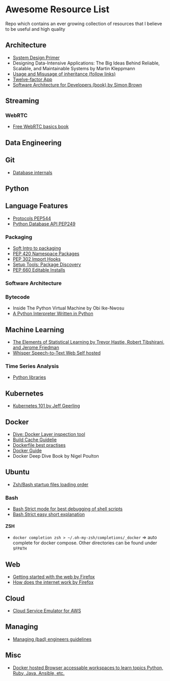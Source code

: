 # Awesome Resource List

Repo which contains an ever growing collection of resources that I believe to be useful and high quality

## Architecture

* [System Design Primer](https://github.com/donnemartin/system-design-primer)
* Designing Data-Intensive Applications: The Big Ideas Behind Reliable, Scalable, and Maintainable Systems by Martin Kleppmann
* [Usage and Misusage of inheritance (follow links)](https://solicited-thoughts.bearblog.dev/why-people-misuse-inheritance/)
* [Twelve-factor App](https://12factor.net/)
* [Software Architecture for Developers (book) by Simon Brown](https://softwarearchitecturefordevelopers.com/)

## Streaming

### WebRTC

* [Free WebRTC basics book](https://webrtcforthecurious.com/)

## Data Engineering

## Git

* [Database internals](https://github.blog/2022-08-29-gits-database-internals-i-packed-object-store/)

## Python

## Language Features

* [Protocols PEP544](https://peps.python.org/pep-0544/)
* [Python Database API PEP249](https://peps.python.org/pep-0249/)

### Packaging

* [Soft Intro to packaging](https://py-pkgs.org/04-package-structure.html)
* [PEP 420 Namespace Packages](https://peps.python.org/pep-0420/)
* [PEP 302 Import Hooks](https://peps.python.org/pep-0302/)
* [Setup Tools: Package Discovery](https://setuptools.pypa.io/en/latest/pkg_resources.html)
* [PEP 660 Editable Installs](https://peps.python.org/pep-0660/)

### Software Architecture

### Bytecode

* Inside The Python Virtual Machine by Obi Ike-Nwosu
* [A Python Interpreter Written in Python](https://www.aosabook.org/en/500L/a-python-interpreter-written-in-python.html)

## Machine Learning

* [The Elements of Statistical Learning by Trevor Hastie, Robert Tibshirani, and Jerome Friedman](https://hastie.su.domains/ElemStatLearn/)
* [Whisper Speech-to-Text Web Self hosted](https://codeberg.org/pluja/web-whisper-plus/src/branch/main/README.md#user-content-self-hosting)

### Time Series Analysis

* [Python libraries](https://robjhyndman.com/hyndsight/python_time_series.html)

## Kubernetes

* [Kubernetes 101 by Jeff Geerling](https://github.com/geerlingguy/kubernetes-101)

## Docker

* [Dive: Docker Layer inspection tool](https://github.com/wagoodman/dive)
* [Build Cache Guidelie](https://docs.docker.com/build/cache/)
* [Dockerfile best practises](https://docs.docker.com/develop/develop-images/dockerfile_best-practices/)
* [Docker Guide](https://github.com/mikeroyal/Docker-Guide)
* Docker Deep Dive Book by Nigel Poulton

## Ubuntu

* [Zsh/Bash startup files loading order](https://shreevatsa.wordpress.com/2008/03/30/zshbash-startup-files-loading-order-bashrc-zshrc-etc/)

### Bash

* [Bash Strict mode for best debugging of shell scripts](http://redsymbol.net/articles/unofficial-bash-strict-mode/)
* [Bash Strict easy short explanation](https://gist.github.com/mohanpedala/1e2ff5661761d3abd0385e8223e16425)

#### ZSH

* `docker completion zsh > ~/.oh-my-zsh/completions/_docker` => auto complete for docker compose. Other directories can be found under `$FPATH`

## Web

* [Getting started with the web by Firefox](https://developer.mozilla.org/en-US/docs/Learn/Getting_started_with_the_web)
* [How does the internet work by Firefox](https://developer.mozilla.org/en-US/docs/Learn/Common_questions/Web_mechanics/How_does_the_Internet_work)

## Cloud

* [Cloud Service Emulator for AWS](https://github.com/localstack/localstack)

## Managing

* [Managing (bad) engineers guidelines](https://vadimkravcenko.com/shorts/managing-bad-engineers/)
## Misc

* [Docker hosted Browser accessable workspaces to learn topics Python, Ruby, Java, Ansible, etc.](https://github.com/bluxmit/alnoda-workspaces/tree/main)

